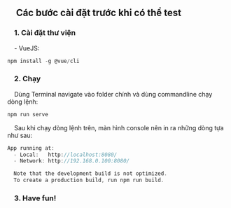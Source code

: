 ## &nbsp;&nbsp;&nbsp;&nbsp;Các bước cài đặt trước khi có thể test

### &nbsp;&nbsp;&nbsp;&nbsp;1. Cài đặt thư viện

&nbsp;&nbsp;&nbsp;&nbsp;- VueJS:
```c
npm install -g @vue/cli
```

### &nbsp;&nbsp;&nbsp;&nbsp;2. Chạy

&nbsp;&nbsp;&nbsp;&nbsp;Dùng Terminal  navigate vào folder chính và dùng commandline chạy dòng lệnh:
```c
npm run serve
```

&nbsp;&nbsp;&nbsp;&nbsp;Sau khi chạy dòng lệnh trên, màn hình console nên in ra những dòng tựa như sau:
```c
App running at:
  - Local:   http://localhost:8080/
  - Network: http://192.168.0.100:8080/

  Note that the development build is not optimized.
  To create a production build, run npm run build.
```

### &nbsp;&nbsp;&nbsp;&nbsp;3. Have fun!